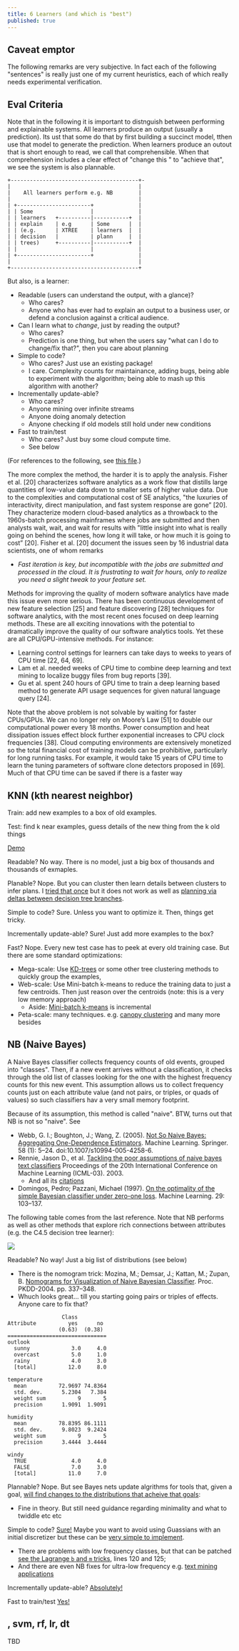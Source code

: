 ```yaml
---
title: 6 Learners (and which is "best")
published: true
---
```


## Caveat emptor

The following remarks are very subjective. In fact each of the following "sentences" is really just one of my current
heuristics, each of which really needs experimental verification.

## Eval Criteria

Note that in the following it is important to distnguish between performing and explainable systems.
All learners produce an output (usually a prediction). Its ust that some do that by first building a succinct model,
tthen use that model to generate the prediction. When learners produce an outout that is short enough to read, we call that comprehensible.
When that comprehension includes a clear effect of "change this " to "achieve that", we see the system is also plannable.

```
+----------------------------------------+-                  
|                                        |                   
|    All learners perform e.g. NB        |                   
|                                        |                   
| +-----------------------+              |                   
| | Some                  |              |                   
| | learners   +----------|-----------+  |                   
| | explain    | e.g      | Some      |  |                   
| | (e.g.      | XTREE    | learners  |  |                   
| | decision   |          | plann     |  |                   
| | trees)     +----------|-----------+  |                   
| |                       |              |                   
| +-----------------------+              |                   
|                                        |                   
+----------------------------------------+                   
```


But also, is a learner:

- Readable (users can understand the output, with a glance)?
    - Who cares?
    - Anyone who has ever had to explain an output to a business user, or defend a conclusion against a critical audience.
- Can I learn what to _change_, just by reading the output?
    - Who cares?
    - Prediction is one thing, but when the users say "what can I do to change/fix that?", then you care about planning
- Simple to code?
    - Who cares? Just use an existing package!
    - I care. Complexity counts for maintainance, adding bugs, being able to experiment with the algorithm; being able to mash up this
      algorithm with another?
- Incrementally update-able?
    - Who cares?
    - Anyone mining over infinite streams
    - Anyone doing anomaly detection
    - Anyone checking if old models still hold under new conditions
- Fast to train/test
    - Who cares? Just buy some cloud compute time.
    - See below

(For references to the following, see [this file](https://arxiv.org/pdf/1703.00133.pdf).)
   
The more complex the method, the harder it is to apply the
analysis. Fisher et al. [20] characterizes software analytics as a
work flow that distills large quantities of low-value data down to
smaller sets of higher value data. Due to the complexities and
computational cost of SE analytics, "the luxuries of interactivity,
direct manipulation, and fast system response are gone” [20]. They
characterize modern cloud-based analytics as a throwback to the
1960s-batch processing mainframes where jobs are submitted and
then analysts wait, wait, and wait for results with "little insight into
what is really going on behind the scenes, how long it will take, or
how much it is going to cost” [20]. Fisher et al. [20] document the
issues seen by 16 industrial data scientists, one of whom remarks

- <em>Fast iteration is key, but incompatible with the
jobs are submitted and processed in the cloud. It
is frustrating to wait for hours, only to realize you
need a slight tweak to your feature set.</em>

Methods for improving the quality of modern software analytics
have made this issue even more serious. There has been continuous
development of new feature selection [25] and feature discovering
[28] techniques for software analytics, with the most recent
ones focused on deep learning methods. These are all exciting innovations
with the potential to dramatically improve the quality of
our software analytics tools. Yet these are all CPU/GPU-intensive
methods. For instance:

- Learning control settings for learners can take days to weeks to
years of CPU time [22, 64, 69].
- Lam et al. needed weeks of CPU time to combine deep learning
and text mining to localize buggy files from bug reports [39].
- Gu et al. spent 240 hours of GPU time to train a deep learning
based method to generate API usage sequences for given natural
language query [24].

Note that the above problem is not solvable by waiting for faster
CPUs/GPUs. We can no longer rely on Moore’s Law [51] to double
our computational power every 18 months. Power consumption and
heat dissipation issues effect block further exponential increases to
CPU clock frequencies [38]. Cloud computing environments are
extensively monetized so the total financial cost of training models
can be prohibitive, particularly for long running tasks. For example,
it would take 15 years of CPU time to learn the tuning parameters
of software clone detectors proposed in [69]. Much of that CPU
time can be saved if there is a faster way

## KNN (kth nearest neighbor)

Train: add new examples to a box of old examples.

Test: find k near examples, guess details of the new thing from the k old things

[Demo](http://scott.fortmann-roe.com/docs/BiasVariance.html)

Readable? No way. There is no model, just a big box of thousands and thousands of exmaples.

Planable? Nope. But you can cluster then learn details between clusters to infer plans. I [tried that once](http://menzies.us/pdf/12change.pdf) but it does not work as well as 
[planning via deltas between decision tree branches](https://arxiv.org/pdf/1708.05442.pdf).

Simple to code? Sure. Unless you want to optimize it. Then, things get tricky.

Incrementally update-able? Sure! Just add more examples to the box?

Fast? Nope. Every new test case has to peek at every old training case. But there are some standard optimizations:

- Mega-scale: Use [KD-trees](http://code.activestate.com/recipes/577497-kd-tree-for-nearest-neighbor-search-in-a-k-dimensi/) or some other tree clustering methods to quickly group the examples, 
- Web-scale: Use Mini-batch k-means to reduce the training data to just a few centroids. Then just reason over the centroids (note: this is a very low memory approach)
     - Aside: [Mini-batch k-means](https://www.eecs.tufts.edu/~dsculley/papers/fastkmeans.pdf) is incremental
- Peta-scale: many techniques. e.g. [canopy clustering](https://en.wikipedia.org/wiki/Canopy_clustering_algorithm) and many more besides

## NB (Naive Bayes)

A Naive Bayes classifier collects frequency counts of old events,
grouped into "classes". Then, if a new event arrives without a
classification, it checks through the old list of classes looking for
the one with the highest frequency counts for this new event.
This assumption allows us to collect
frequency counts just on each attribute value (and not pairs, or
triples, or quads of values) so such classifiers hav a very small memory footprint.

Because of its assumption, this  method is called "naive". 
BTW, turns out that NB is not so "naive". See 

- Webb, G. I.; Boughton, J.; Wang, Z. (2005). [Not So Naive Bayes: Aggregating One-Dependence Estimators](http://citeseerx.ist.psu.edu/viewdoc/summary?doi=10.1.1.3.7847). Machine Learning. Springer. 58 (1): 5–24. doi:10.1007/s10994-005-4258-6.
- Rennie, Jason D., et al. [Tackling the poor assumptions of naive bayes text classifiers](http://www.aaai.org/Papers/ICML/2003/ICML03-081.pdf) 
  Proceedings of the 20th International Conference on Machine Learning (ICML-03). 2003.
    - And all its [citations](https://goo.gl/Um1SAs)
- Domingos, Pedro; Pazzani, Michael (1997). 
  [On the optimality of the simple Bayesian classifier under zero-one loss](http://engr.case.edu/ray_soumya/mlrg/optimality_of_nb.pdf). Machine Learning. 29: 103–137. 

The following table comes from the last reference. Note that NB performs as well as other methods that explore rich connections between attributes (e.g. the C4.5 decision tree
learner):

<img class="pure-img displayed"  src="https://github.com/txt/fss17/raw/master/img/nb.png">


Readable? No way! Just a big list of distributions (see below)

- There is the nomogram trick:  Mozina, M.; Demsar, J.; Kattan, M.; Zupan, B. [Nomograms for Visualization of Naive Bayesian Classifier](https://goo.gl/uTT33G). Proc. PKDD-2004. pp. 337–348.
- Whuch looks great... till you starting going pairs or triples of effects. Anyone care to fix that?

```
                 Class
Attribute          yes      no
                (0.63)  (0.38)
===============================
outlook
  sunny             3.0     4.0
  overcast          5.0     1.0
  rainy             4.0     3.0
  [total]          12.0     8.0

temperature
  mean          72.9697 74.8364
  std. dev.      5.2304   7.384
  weight sum          9       5
  precision      1.9091  1.9091

humidity
  mean          78.8395 86.1111
  std. dev.      9.8023  9.2424
  weight sum          9       5
  precision      3.4444  3.4444

windy
  TRUE              4.0     4.0
  FALSE             7.0     3.0
  [total]          11.0     7.0
```
Plannable? Nope. But see Bayes nets update algrithms for tools that, given a goal, [will find changes to the distributions that acheive that goals](http://www.cs.waikato.ac.nz/~remco/weka.bn.pdf):

- Fine in theory. But still need guidance regarding minimality and what to twiddle etc etc

Simple to code? [Sure!](nbc) Maybe you want to avoid using Guassians with an initial discretizer but these can be 
[very simple to implement](http://robotics.stanford.edu/users/sahami/papers-dir/disc.pdf).

- There are problems with low frequency classes, but that can be patched [see the Lagrange `b` and `m`  tricks](https://github.com/timm/lawker/blob/master/block/timm/evil/write/lib/app/nb/nb.awk), lines 120 and 125;
- And there are even NB fixes for ultra-low frequency e.g. [text mining applications](http://www.aaai.org/Papers/ICML/2003/ICML03-081.pdf) 

Incrementally update-able? [Absolutely!](nbc) 

Fast to train/test [Yes!](nbc)

## , svm,  rf, lr, dt

TBD
